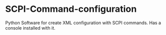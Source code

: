 # SCPI-Command-configuration
Python Software for create XML configuration with SCPI commands. Has a console installed with it.
